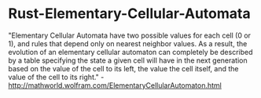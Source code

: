 # Rust-Elementary-Cellular-Automata
"Elementary Cellular Automata have two possible values for each cell (0 or 1), and rules that depend only on nearest neighbor values. As a result, the evolution of an elementary cellular automaton can completely be described by a table specifying the state a given cell will have in the next generation based on the value of the cell to its left, the value the cell itself, and the value of the cell to its right." - http://mathworld.wolfram.com/ElementaryCellularAutomaton.html
